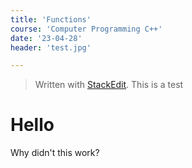 ```yaml
---
title: 'Functions'
course: 'Computer Programming C++'
date: '23-04-28'
header: 'test.jpg'

---
```

> Written with [StackEdit](https://stackedit.io/).
This is a test
# Hello

Why didn't this work?

